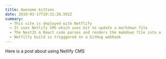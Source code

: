 ```yaml
---
title: Awesome kitties
date: 2019-03-17T19:31:20.591Z
summary:
  - This site is deployed with Netflify
  - It uses Netlify CMS which uses Git to update a markdown file
  - The NextJS & React code parses and renders the makdown file into a page
  - Netfilfy build is trigggered on a GitHug webhook
---
```

Here is a post about using Netlify CMS
